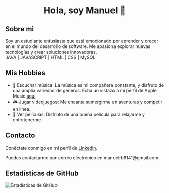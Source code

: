 <h1 align="center" color="red" >Hola, soy Manuel 👋</h1>
<h2>Sobre mi</h2>
<p>Soy un estudiante entusiasta que está emocionado por aprender y crecer en el mundo del desarrollo de software. Me apasiona explorar nuevas tecnologías y crear soluciones innovadoras.<br>
JAVA | JAVASCRIPT | HTML | CSS | MySQL</p>

<h2>Mis Hobbies</h2>
<ul>
	<li>🎵 Escuchar música: La música es mi compañera constante, y disfruto de una amplia variedad de géneros. Echa un vistazo a mi perfil de Apple Music <a href="https://music.apple.com/profile/manuelrb">aquí</a>.</li>
  <li>🎮 Jugar videojuegos: Me encanta sumergirme en aventuras y competir en línea.
  <li>🍿 Ver películas: Disfruto de una buena película para relajarme y entretenerme.</li>
</ul>

<!-- Contacto a la izquierda -->
<h2>Contacto</h2>
<p>Conéctate conmigo en mi perfil de <a href="https://www.linkedin.com/in/manuel29/">LinkedIn</a>.</p>
<p>Puedes contactarme por correo electrónico en manuelrb8141@gmail.com</p>

<h2>Estadísticas de GitHub</h2>
<p>
  <img src="https://github-readme-stats.vercel.app/api?username=ManuelCRC&show_icons=true&theme=radical" alt="Estadísticas de GitHub">
</p>

<!-- Proyectos Destacados (opcional) -->
<!-- <h2>Proyectos Destacados</h2>
<p>Aquí puedes destacar algunos de tus proyectos más emocionantes:</p>

<p>
  1. [Proyecto 1](URL_del_proyecto_1): Breve descripción.
  2. [Proyecto 2](URL_del_proyecto_2): Breve descripción.
  3. [Proyecto 3](URL_del_proyecto_3): Breve descripción.
</p> -->
